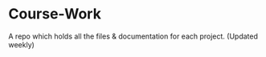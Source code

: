 # Course-Work
A repo which holds all the files &amp; documentation for each project. (Updated weekly)
